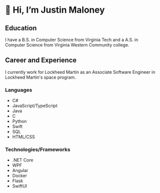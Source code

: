# 👋 Hi, I’m Justin Maloney

## Education

I have a B.S. in Computer Science from Virginia Tech and a A.S. in Computer Science from Virginia Western Community college.

## Career and Experience 

I currently work for Lockheed Martin as an Associate Software Engineer in Lockheed Martin's space program.

### Languages 
- C# 
- JavaScript/TypeScript
- Java
- C
- Python
- Swift
- SQL
- HTML/CSS
### Technologies/Frameworks
- .NET Core
- WPF
- Angular
- Docker
- Flask
- SwiftUI
